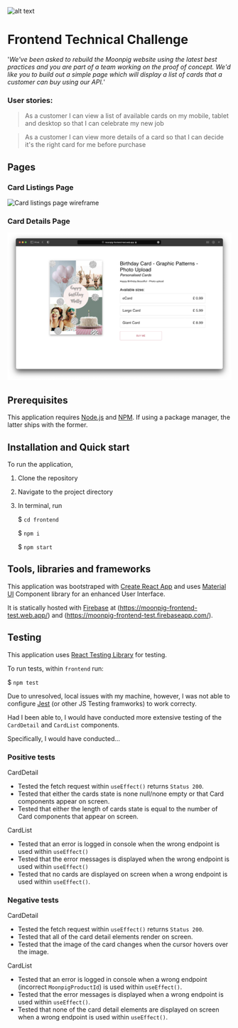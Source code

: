 ![alt text](img/moonpig-logo.png 'Moonpig')

# Frontend Technical Challenge

'*We've been asked to rebuild the Moonpig website using the latest best practices and you are part of a team working on the proof of concept. We'd like you to build out a simple page which will display a list of cards that a customer can buy using our API.*'

### User stories:

> As a customer I can view a list of available cards on my mobile, tablet and desktop so that I can celebrate my new job

> As a customer I can view more details of a card so that I can decide it's the right card for me before purchase

## Pages

### Card Listings Page

![Card listings page wireframe](img/cardlist-view.png 'Card listings page wireframe')

### Card Details Page

![Card details page wireframe](img/carddetail-view.png 'Card details page wireframe')

## Prerequisites

This application requires [Node.js](https://nodejs.org/) and [NPM](https://www.npmjs.com). If using a package manager, the latter ships with the former.

## Installation and Quick start

To run the application,

1. Clone the repository

2. Navigate to the project directory

3. In terminal, run

    $ `cd frontend`

    $ `npm i`

    $ `npm start`

## Tools, libraries and frameworks

This application was bootstraped with [Create React App](https://github.com/facebook/create-react-app) and uses
[Material UI](https://mui.com) Component library for an enhanced User Interface.

It is statically hosted with [Firebase](https://firebase.google.com) at (https://moonpig-frontend-test.web.app/)
and (https://moonpig-frontend-test.firebaseapp.com/).
## Testing

This application uses [React Testing Library](https://testing-library.com/docs/react-testing-library/intro/) for testing.

To run tests, within `frontend` run:

$ `npm test`

Due to unresolved, local issues with my machine, however, I was not able to configure [Jest](https://jestjs.io) (or other JS Testing framworks) to work correcty.

Had I been able to, I would have conducted more extensive testing of the `CardDetail` and `CardList` components.

Specifically, I would have conducted...

### Positive tests

CardDetail
- Tested the fetch request within `useEffect()` returns `Status 200`.
- Tested that either the cards state is none null/none empty or that Card components appear on screen.
- Tested that either the length of cards state is equal to the number of Card components that appear on screen.

CardList
- Tested that an error is logged in console when the wrong endpoint is used within `useEffect()`
- Tested that the error messages is displayed when the wrong endpoint is used within `useEffect()`
- Tested that no cards are displayed on screen when a wrong endpoint is used within `useEffect()`.

### Negative tests

CardDetail
- Tested the fetch request within `useEffect()` returns `Status 200`.
- Tested that all of the card detail elements render on screen.
- Tested that the image of the card changes when the cursor hovers over the image.

CardList
- Tested that an error is logged in console when a wrong endpoint (incorrect `MoonpigProductId`) is used within `useEffect()`.
- Tested that the error messages is displayed when a wrong endpoint is used within `useEffect()`.
- Tested that none of the card detail elements are displayed on screen when a wrong endpoint is used within `useEffect()`.
